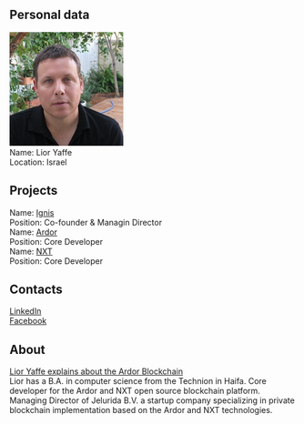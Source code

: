 ## Personal data
![lior yaffe photo](photo/lior_yaffe.jpg)  
Name:   Lior Yaffe  
Location: Israel
## Projects 
Name: [Ignis](../projects/ignis.md)  
Position: Co-founder & Managin Director  
Name: [Ardor](../projects/ardor.md)  
Position: Core Developer  
Name: [NXT](../projects/nxt.md)   
Position: Core Developer  
## Contacts
[LinkedIn](https://www.linkedin.com/in/lior-yaffe-61106b1/)   
[Facebook](https://www.facebook.com/lior.mor.yaffe) 
## About
[Lior Yaffe explains about the Ardor Blockchain](https://www.youtube.com/watch?v=oFJktzua1f4)  
Lior has a B.A. in computer science from the Technion in Haifa. Core developer for the Ardor and NXT open source blockchain platform. Managing Director of Jelurida B.V. a startup company specializing in private blockchain implementation based on the Ardor and NXT technologies.
 
